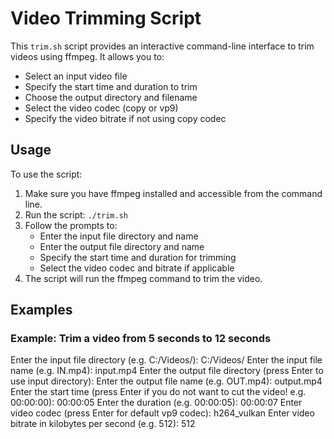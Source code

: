 # Video Trimming Script

This `trim.sh` script provides an interactive command-line interface to trim videos using ffmpeg. It allows you to:

- Select an input video file
- Specify the start time and duration to trim
- Choose the output directory and filename
- Select the video codec (copy or vp9)
- Specify the video bitrate if not using copy codec

## Usage

To use the script:

1. Make sure you have ffmpeg installed and accessible from the command line.
2. Run the script: `./trim.sh`
3. Follow the prompts to:
   - Enter the input file directory and name
   - Enter the output file directory and name 
   - Specify the start time and duration for trimming
   - Select the video codec and bitrate if applicable
4. The script will run the ffmpeg command to trim the video.

## Examples

### Example: Trim a video from 5 seconds to 12 seconds

Enter the input file directory (e.g. C:/Videos/): C:/Videos/
Enter the input file name (e.g. IN.mp4): input.mp4
Enter the output file directory (press Enter to use input directory): 
Enter the output file name (e.g. OUT.mp4): output.mp4
Enter the start time (press Enter if you do not want to cut the video! e.g. 00:00:00): 00:00:05
Enter the duration (e.g. 00:00:05): 00:00:07
Enter video codec (press Enter for default vp9 codec): h264_vulkan
Enter video bitrate in kilobytes per second (e.g. 512): 512
